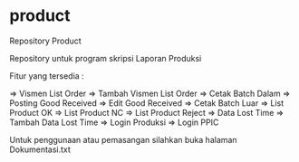 # product

Repository Product

Repository untuk program skripsi Laporan Produksi

Fitur yang tersedia :

=> Vismen List Order
=> Tambah Vismen List Order
=> Cetak Batch Dalam
=> Posting Good Received
=> Edit Good Received
=> Cetak Batch Luar
=> List Product OK
=> List Product NC
=> List Product Reject
=> Data Lost Time
=> Tambah Data Lost Time
=> Login Produksi
=> Login PPIC

Untuk penggunaan atau pemasangan silahkan buka halaman Dokumentasi.txt
